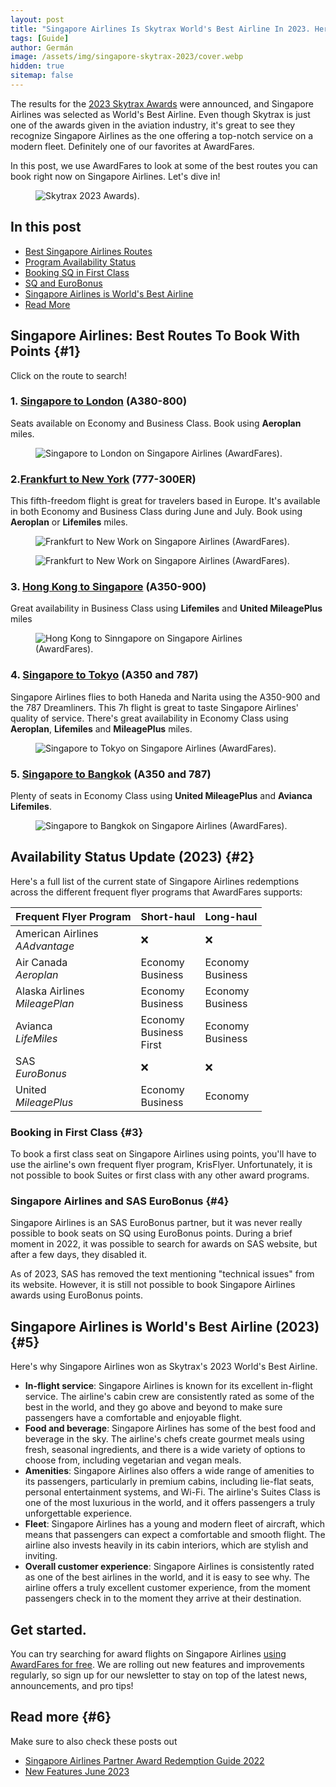 ```yaml
---
layout: post
title: "Singapore Airlines Is Skytrax World's Best Airline In 2023. Here Are Our Favorite Routes."
tags: [Guide]
author: Germán
image: /assets/img/singapore-skytrax-2023/cover.webp
hidden: true
sitemap: false
---
```


The results for the [2023 Skytrax Awards](https://www.worldairlineawards.com/) were announced, and Singapore Airlines was selected as World's Best Airline. Even though Skytrax is just one of the awards given in the aviation industry, it's great to see they recognize Singapore Airlines as the one offering a top-notch service on a modern fleet. Definitely one of our favorites at AwardFares.

In this post, we use AwardFares to look at some of the best routes you can book right now on Singapore Airlines. Let's dive in!

<figure>
<img src="/assets/img/singapore-skytrax-2023/skytrax-2023.webp" alt="Skytrax 2023 Awards)." />
</figure>

## In this post

* [Best Singapore Airlines Routes](#1)
* [Program Availability Status](#2)
* [Booking SQ in First Class](#3)
* [SQ and EuroBonus](#4)
* [Singapore Airlines is World's Best Airline](#5)
* [Read More](#6)



## Singapore Airlines: Best Routes To Book With Points {#1}

Click on the route to search!

### 1. [Singapore to London](https://awardfares.com/search?SIN.area:LON.;a:SQ;z:aeroplan,lifemiles) (A380-800)

Seats available on Economy and Business Class. Book using **Aeroplan** miles.

<figure>
<img src="/assets/img/singapore-skytrax-2023/sin-lon.webp" alt="Singapore to London on Singapore Airlines (AwardFares)." />
</figure>


### 2.[Frankfurt to New York](https://awardfares.com/search?FRA.area:NYC.;a:SQ;z:aeroplan,lifemiles) (777-300ER)

This fifth-freedom flight is great for travelers based in Europe. It's available in both Economy and Business Class during June and July. Book using **Aeroplan** or **Lifemiles** miles.

<figure>
<img src="/assets/img/singapore-skytrax-2023/fra-jfk-1.webp" alt="Frankfurt to New Work on Singapore Airlines (AwardFares)." />
</figure>

<figure>
<img src="/assets/img/singapore-skytrax-2023/fra-jfk-2.webp" alt="Frankfurt to New Work on Singapore Airlines (AwardFares)." />
</figure>



### 3. [Hong Kong to Singapore](https://awardfares.com/search?HKG.SIN.;a:SQ;o:duration;so:a;z:lifemiles,united) (A350-900)

Great availability in Business Class using **Lifemiles** and **United MileagePlus** miles

<figure>
<img src="/assets/img/singapore-skytrax-2023/hkg-sin.webp" alt="Hong Kong to Sinngapore on Singapore Airlines (AwardFares)." />
</figure>



### 4. [Singapore to Tokyo](https://awardfares.com/search?SIN.area:TYO.;a:SQ;o:duration;so:a;z:aeroplan,lifemiles) (A350 and 787)

Singapore Airlines flies to both Haneda and Narita using the A350-900 and the 787 Dreamliners. This 7h flight is great to taste Singapore Airlines' quality of service. There's great availability in Economy Class using **Aeroplan**, **Lifemiles** and **MileagePlus** miles.

<figure>
<img src="/assets/img/singapore-skytrax-2023/sin-tyo.webp" alt="Singapore to Tokyo on Singapore Airlines (AwardFares)." />
</figure>


### 5. [Singapore to Bangkok](https://awardfares.com/search?SIN.BKK.;a:SQ;o:duration;so:a;z:lifemiles,united) (A350 and 787)

Plenty of seats in Economy Class using **United MileagePlus** and **Avianca Lifemiles**.

<figure>
<img src="/assets/img/singapore-skytrax-2023/sin-bkk.webp" alt="Singapore to Bangkok on Singapore Airlines (AwardFares)." />
</figure>


## Availability Status Update (2023) {#2}

Here's a full list of the current state of Singapore Airlines redemptions across the different frequent flyer programs that AwardFares supports:

Frequent Flyer Program | Short-haul | Long-haul
--|--|--
American Airlines<br>*AAdvantage* | ❌ | ❌
Air Canada<br>*Aeroplan* | Economy<br>Business | Economy<br>Business
Alaska Airlines<br>*MileagePlan* | Economy<br>Business | Economy<br>Business
Avianca<br>*LifeMiles* | Economy<br>Business<br>First | Economy<br>Business
SAS<br>*EuroBonus* | ❌ | ❌
United<br>*MileagePlus* | Economy<br>Business | Economy


### Booking in First Class {#3}

To book a first class seat on Singapore Airlines using points, you'll have to use the airline's own frequent flyer program, KrisFlyer. Unfortunately, it is not possible to book Suites or first class with any other award programs.

### Singapore Airlines and SAS EuroBonus {#4}

Singapore Airlines is an SAS EuroBonus partner, but it was never really possible to book seats on SQ using EuroBonus points. During a brief moment in 2022, it was possible to search for awards on SAS website, but after a few days, they disabled it.

As of 2023, SAS has removed the text mentioning "technical issues" from its website. However, it is still not possible to book Singapore Airlines awards using EuroBonus points.

## Singapore Airlines is World's Best Airline (2023){#5}

Here's why Singapore Airlines won as Skytrax's 2023 World's Best Airline.

* **In-flight service**: Singapore Airlines is known for its excellent in-flight service. The airline's cabin crew are consistently rated as some of the best in the world, and they go above and beyond to make sure passengers have a comfortable and enjoyable flight.
* **Food and beverage**: Singapore Airlines has some of the best food and beverage in the sky. The airline's chefs create gourmet meals using fresh, seasonal ingredients, and there is a wide variety of options to choose from, including vegetarian and vegan meals.
* **Amenities**: Singapore Airlines also offers a wide range of amenities to its passengers, particularly in premium cabins, including lie-flat seats, personal entertainment systems, and Wi-Fi. The airline's Suites Class is one of the most luxurious in the world, and it offers passengers a truly unforgettable experience.
* **Fleet**: Singapore Airlines has a young and modern fleet of aircraft, which means that passengers can expect a comfortable and smooth flight. The airline also invests heavily in its cabin interiors, which are stylish and inviting.
* **Overall customer experience**: Singapore Airlines is consistently rated as one of the best airlines in the world, and it is easy to see why. The airline offers a truly excellent customer experience, from the moment passengers check in to the moment they arrive at their destination.


## Get started.

You can try searching for award flights on Singapore Airlines [using AwardFares for free](https://awardfares.com/). We are rolling out new features and improvements regularly, so sign up for our newsletter to stay on top of the latest news, announcements, and pro tips!

## Read more {#6}

Make sure to also check these posts out

- [Singapore Airlines Partner Award Redemption Guide 2022](https://blog.awardfares.com/singapore-partner-redemptions/)
- [New Features June 2023](https://blog.awardfares.com/new-features-june-2023/)
